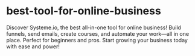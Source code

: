 # best-tool-for-online-business
Discover Systeme.io, the best all-in-one tool for online business! Build funnels, send emails, create courses, and automate your work—all in one place. Perfect for beginners and pros. Start growing your business today with ease and power!
